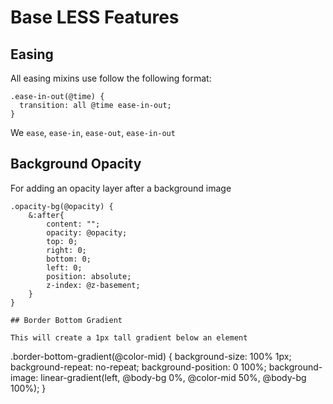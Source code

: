 # Base LESS Features

## Easing

All easing mixins use follow the following format:

```
.ease-in-out(@time) {
  transition: all @time ease-in-out;
}
```

We `ease`, `ease-in`, `ease-out`, `ease-in-out`

## Background Opacity

For adding an opacity layer after a background image

```
.opacity-bg(@opacity) {
	&:after{
		content: "";
		opacity: @opacity;
		top: 0;
		right: 0;
		bottom: 0;
		left: 0;
		position: absolute;
		z-index: @z-basement;
	}
}

## Border Bottom Gradient

This will create a 1px tall gradient below an element

```
.border-bottom-gradient(@color-mid) {
	background-size: 100% 1px;
	background-repeat: no-repeat;
	background-position: 0 100%;
	background-image: linear-gradient(left, @body-bg 0%, @color-mid 50%, @body-bg 100%);
}
``` 